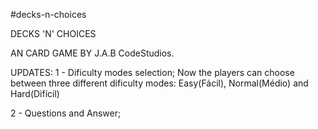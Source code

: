 #decks-n-choices

DECKS 'N' CHOICES

AN CARD GAME BY J.A.B CodeStudios.

UPDATES: 
1 - Dificulty modes selection;
Now the players can choose between three different dificulty modes: Easy(Fácil), Normal(Médio) and Hard(Difícil)

2 - Questions and Answer;
